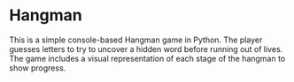 # Hangman
This is a simple console-based Hangman game in Python. The player guesses letters to try to uncover a hidden word before running out of lives. The game includes a visual representation of each stage of the hangman to show progress.

